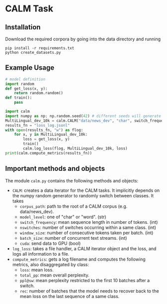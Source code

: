 # CALM Task

## Installation 

Download the required corpora by going into the data directory and running
```
pip install -r requirements.txt
python create_datasets.py
```

## Example Usage

```python
# model definition
import random
def get_loss(x, y):
    return random.random()
def train():
    pass

import calm
import numpy as np; np.random.seed(42) # different seeds will generate different segmentations
MultiLingual_dev_10k = calm.CALM("data/news_dev", "char", switch_frequency=10000, nswitches=100, window_size=20, batch_size=10, cuda=False)
results_fn = "loss_log.jsonl"
with open(results_fn, "w") as flog:
    for x, y in MultiLingual_dev_10k:
        loss = get_loss(x, y)
        train()
        calm.log_loss(flog, MultiLingual_dev_10k, loss)
print(calm.compute_metrics(results_fn))
```

## Important methods and objects

The module `calm.py` contains the following methods and objects:

* `CALM`: creates a data iterator for the CALM tasks. It implicitly depends on the 
numpy random generator to randomly switch between classes. It takes
    * `corpus_path`: path to the root of a CALM corpus (e.g. data/news_dev).
    * `model_level`: one of "char" or "word". (str)
    * `switch_frequency`: mean sequence length in number of tokens. (int)
    * `nswitches`: number of switches occurring within a same class. (int)
    * `window_size`: number of consecutive tokens taken per batch. (int)
    * `batch_size`: number of concurrent text streams. (int)
    * `cuda`: send data to GPU (bool)
* `log_loss`: takes a file handler, a CALM iterator object and the loss, and logs all information to a file.
* `compute_metrics`: gets a log filename and computes the following metrics, also disaggregated by class:
    * `loss`: mean loss.
    * `total_pp`: mean overall perplexity.
    * `ppl@sw`: mean perplexity restricted to the first 10 batches after a switch.
    * `rec`: number of batches that the model needs to recover back to the mean loss on the last sequence of a same class.
